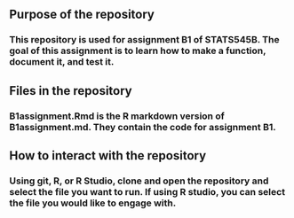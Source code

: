 ## Purpose of the repository 
### This repository is used for assignment B1 of STATS545B. The goal of this assignment is to learn how to make a function, document it, and test it. 

## Files in the repository 
### B1assignment.Rmd is the R markdown version of B1assignment.md. They contain the code for assignment B1.

## How to interact with the repository
### Using git, R, or R Studio, clone and open the repository and select the file you want to run. If using R studio, you can select the file you would like to engage with.
